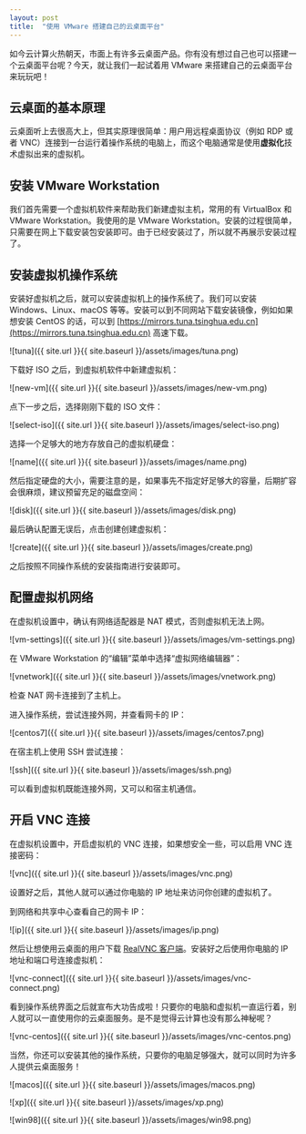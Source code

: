 ```yaml
---
layout: post
title:  "使用 VMware 搭建自己的云桌面平台"
---
```


如今云计算火热朝天，市面上有许多云桌面产品。你有没有想过自己也可以搭建一个云桌面平台呢？今天，就让我们一起试着用 VMware 来搭建自己的云桌面平台来玩玩吧！

## 云桌面的基本原理

云桌面听上去很高大上，但其实原理很简单：用户用远程桌面协议（例如 RDP 或者 VNC）连接到一台运行着操作系统的电脑上，而这个电脑通常是使用**虚拟化**技术虚拟出来的虚拟机。

## 安装 VMware Workstation

我们首先需要一个虚拟机软件来帮助我们新建虚拟主机，常用的有 VirtualBox 和 VMware Workstation。我使用的是 VMware Workstation。安装的过程很简单，只需要在网上下载安装包安装即可。由于已经安装过了，所以就不再展示安装过程了。

## 安装虚拟机操作系统

安装好虚拟机之后，就可以安装虚拟机上的操作系统了。我们可以安装 Windows、Linux、macOS 等等。安装可以到不同网站下载安装镜像，例如如果想安装 CentOS 的话，可以到 [https://mirrors.tuna.tsinghua.edu.cn](https://mirrors.tuna.tsinghua.edu.cn) 高速下载。

![tuna]({{ site.url }}{{ site.baseurl }}/assets/images/tuna.png)

下载好 ISO 之后，到虚拟机软件中新建虚拟机：

![new-vm]({{ site.url }}{{ site.baseurl }}/assets/images/new-vm.png)

点下一步之后，选择刚刚下载的 ISO 文件：

![select-iso]({{ site.url }}{{ site.baseurl }}/assets/images/select-iso.png)

选择一个足够大的地方存放自己的虚拟机硬盘：

![name]({{ site.url }}{{ site.baseurl }}/assets/images/name.png)

然后指定硬盘的大小，需要注意的是，如果事先不指定好足够大的容量，后期扩容会很麻烦，建议预留充足的磁盘空间：

![disk]({{ site.url }}{{ site.baseurl }}/assets/images/disk.png)

最后确认配置无误后，点击创建创建虚拟机：

![create]({{ site.url }}{{ site.baseurl }}/assets/images/create.png)

之后按照不同操作系统的安装指南进行安装即可。

## 配置虚拟机网络

在虚拟机设置中，确认有网络适配器是 NAT 模式，否则虚拟机无法上网。

![vm-settings]({{ site.url }}{{ site.baseurl }}/assets/images/vm-settings.png)

在 VMware Workstation 的“编辑”菜单中选择“虚拟网络编辑器”：

![vnetwork]({{ site.url }}{{ site.baseurl }}/assets/images/vnetwork.png)

检查 NAT 网卡连接到了主机上。

进入操作系统，尝试连接外网，并查看网卡的 IP：

![centos7]({{ site.url }}{{ site.baseurl }}/assets/images/centos7.png)

在宿主机上使用 SSH 尝试连接：

![ssh]({{ site.url }}{{ site.baseurl }}/assets/images/ssh.png)

可以看到虚拟机既能连接外网，又可以和宿主机通信。

## 开启 VNC 连接

在虚拟机设置中，开启虚拟机的 VNC 连接，如果想安全一些，可以启用 VNC 连接密码：

![vnc]({{ site.url }}{{ site.baseurl }}/assets/images/vnc.png)

设置好之后，其他人就可以通过你电脑的 IP 地址来访问你创建的虚拟机了。

到网络和共享中心查看自己的网卡 IP：

![ip]({{ site.url }}{{ site.baseurl }}/assets/images/ip.png)

然后让想使用云桌面的用户下载 [RealVNC 客户端](https://www.realvnc.com/en/connect/download/viewer/)。安装好之后使用你电脑的 IP 地址和端口号连接虚拟机：

![vnc-connect]({{ site.url }}{{ site.baseurl }}/assets/images/vnc-connect.png)

看到操作系统界面之后就宣布大功告成啦！只要你的电脑和虚拟机一直运行着，别人就可以一直使用你的云桌面服务。是不是觉得云计算也没有那么神秘呢？

![vnc-centos]({{ site.url }}{{ site.baseurl }}/assets/images/vnc-centos.png)

当然，你还可以安装其他的操作系统，只要你的电脑足够强大，就可以同时为许多人提供云桌面服务！

![macos]({{ site.url }}{{ site.baseurl }}/assets/images/macos.png)

![xp]({{ site.url }}{{ site.baseurl }}/assets/images/xp.png)

![win98]({{ site.url }}{{ site.baseurl }}/assets/images/win98.png)
